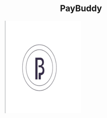 <div style="width: 100%;">
<h1 align="center">PayBuddy</h1>
  <img src="./readme.jpeg" alt="logo" width="50%" height="50%" style="margin: 0; padding-top: 5px;">
</div>
